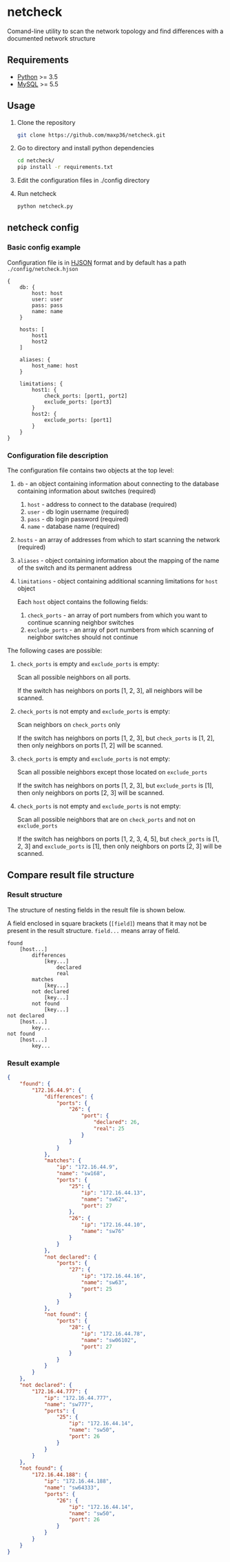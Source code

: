 # netcheck
Comand-line utility to scan the network topology and find differences with a documented network structure

## Requirements

* [Python](https://www.python.org/) >= 3.5
* [MySQL](https://www.mysql.com/) >= 5.5

## Usage

1. Clone the repository

    ```bash
    git clone https://github.com/maxp36/netcheck.git
    ```

2. Go to directory and install python dependencies

    ```bash
    cd netcheck/
    pip install -r requirements.txt
    ```
3. Edit the configuration files in ./config directory

4. Run netcheck

    ```bash
    python netcheck.py
    ```

## netcheck config
### Basic config example
Сonfiguration file is in [HJSON](https://hjson.org/) format and by default has a path `./config/netcheck.hjson`

```hjson
{
    db: {
        host: host
        user: user
        pass: pass
        name: name
    }

    hosts: [
        host1
        host2
    ]

    aliases: {
        host_name: host
    }

    limitations: {
        host1: {
            check_ports: [port1, port2]
            exclude_ports: [port3]
        }
        host2: {
            exclude_ports: [port1]
        }
    }
}
```

### Configuration file description
The configuration file contains two objects at the top level:

1. `db` - an object containing information about connecting to the database containing information about switches (required)
    1. `host` - address to connect to the database (required)
    2. `user` - db login username (required)
    3. `pass` - db login password (required)
    4. `name` - database name (required)

2. `hosts` - an array of addresses from which to start scanning the network (required)

3. `aliases` - object containing information about the mapping of the name of the switch and its permanent address

4. `limitations` - object containing additional scanning limitations for `host` object

    Each `host` object contains the following fields:

    1. `check_ports` - an array of port numbers from which you want to continue scanning neighbor switches
    2. `exclude_ports` - an array of port numbers from which scanning of neighbor switches should not continue

The following cases are possible:

1. `check_ports` is empty and `exclude_ports` is empty:
    
    Scan all possible neighbors on all ports.

    If the switch has neighbors on ports [1, 2, 3], all neighbors will be scanned.

2. `check_ports` is not empty and `exclude_ports` is empty:

    Scan neighbors on `check_ports` only

    If the switch has neighbors on ports [1, 2, 3], but `check_ports` is [1, 2], then only neighbors on ports [1, 2] will be scanned.

3. `check_ports` is empty and `exclude_ports` is not empty:

    Scan all possible neighbors except those located on `exclude_ports`

    If the switch has neighbors on ports [1, 2, 3], but `exclude_ports` is [1], then only neighbors on ports [2, 3] will be scanned.

4. `check_ports` is not empty and `exclude_ports` is not empty:

    Scan all possible neighbors that are on `check_ports` and not on `exclude_ports`

    If the switch has neighbors on ports [1, 2, 3, 4, 5], but `check_ports` is [1, 2, 3] and `exclude_ports` is [1], then only neighbors on ports [2, 3] will be scanned.


## Compare result file structure
### Result structure
The structure of nesting fields in the result file is shown below.

A field enclosed in square brackets (`[field]`) means that it may not be present in the result structure.
`field...` means array of field.
```
found
    [host...]
        differences
            [key...]
                declared
                real
        matches
            [key...]
        not declared
            [key...]
        not found
            [key...]
not declared
    [host...]
        key...
not found
    [host...]
        key...
```

### Result example
```json
{
    "found": {
        "172.16.44.9": {
            "differences": {
                "ports": {
                    "26": {
                        "port": {
                            "declared": 26,
                            "real": 25
                        }
                    }
                }
            },
            "matches": {
                "ip": "172.16.44.9",
                "name": "sw168",
                "ports": {
                    "25": {
                        "ip": "172.16.44.13",
                        "name": "sw62",
                        "port": 27
                    },
                    "26": {
                        "ip": "172.16.44.10",
                        "name": "sw76"
                    }
                }
            },
            "not declared": {
                "ports": {
                    "27": {
                        "ip": "172.16.44.16",
                        "name": "sw63",
                        "port": 25
                    }
                }
            },
            "not found": {
                "ports": {
                    "28": {
                        "ip": "172.16.44.78",
                        "name": "sw06102",
                        "port": 27
                    }
                }
            }
        }
    },
    "not declared": {
        "172.16.44.777": {
            "ip": "172.16.44.777",
            "name": "sw777",
            "ports": {
                "25": {
                    "ip": "172.16.44.14",
                    "name": "sw50",
                    "port": 26
                }
            }
        }
    },
    "not found": {
        "172.16.44.188": {
            "ip": "172.16.44.188",
            "name": "sw64333",
            "ports": {
                "26": {
                    "ip": "172.16.44.14",
                    "name": "sw50",
                    "port": 26
                }
            }
        }
    }
}
```

